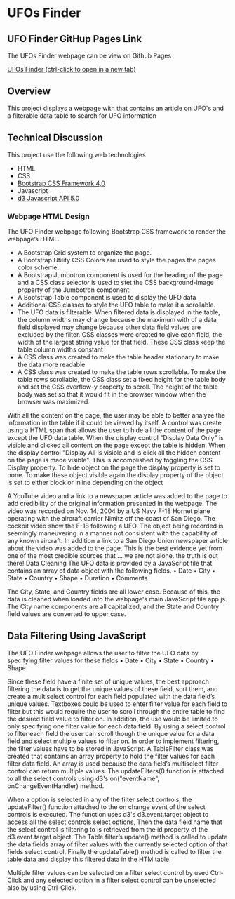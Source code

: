 # UFOs Finder

## UFO Finder GitHup Pages Link
The UFOs Finder webpage can be view on Github Pages

<a href="https://berndab.github.io/ufos">UFOs Finder (ctrl-click to open in a new tab)</a>

## Overview

This project displays a webpage with that contains an article on UFO's and a filterable data table to search for UFO information

## Technical Discussion
This project use the following web technologies
* HTML
* CSS
* [Bootstrap CSS Framework 4,0](https://getbootstrap.com/)
* Javascript
* [d3 Javascript API 5.0](https://d3js.org/)

### Webpage HTML Design
The UFO Finder webpage following Bootstrap CSS framework to render the webpage’s HTML.

* A Bootstrap Grid system to organize the page. 
* A Bootstrap Utility CSS Colors  are used to style the pages the pages color scheme. 
* A Bootstrap Jumbotron component is used for the heading of the page and a CSS class selector is used to stet the CSS background-image property of the Jumbotron component. 
* A  Bootstrap Table component is used to display the UFO data
* Additional CSS classes to style the UFO table to make it a scrollable.
* The UFO data is filterable. When filtered data is displayed  in the table, the column widths may change because the maximum with of a data field displayed may change because other data field values are excluded by the filter. CSS classes were created to give each field, the width of the largest string value for that field. These CSS class keep the table column widths constant
* A CSS class was created to make the table header stationary to make the data more readable
* A CSS class was created to make the table rows scrollable. To make the table rows scrollable, the CSS class set a fixed height for the table body and set the CSS overflow-y property to scroll. The height of the table body was set so that it would fit in the browser window when the browser was maximized.


With all the content on the page, the user may be able to better analyze the information in the table if it could be viewed by itself. A control was create using a HTML span that allows the user to hide all the content of the page except the UFO data table. When the display control "Display Data Only" is visible and clicked all content on the page except the table is hidden. When the display control "Display All is visible and is click all the hidden content on the page is made visible". This is accomplished by toggling the CSS Display property. To hide object on the page the display property is  set to none. To make these object visible again the display property of the object is set to either block or inline depending on the object

A YouTube video and a link to a newspaper article was added to the page to add credibility of the original information presented in the webpage. The video was recorded on Nov. 14, 2004 by a US Navy F-18 Hornet plane operating with the aircraft carrier Nimitz off the coast of San Diego. The cockpit video show the F-18 following a UFO. The object being recorded is seemingly maneuvering in a manner not consistent with the capability of any known aircraft. In addition a link to a San Diego Union newspaper article about the video was added to the page. This is the best evidence yet from one of the most credible sources that ... we are not alone. the truth is out there!
Data Cleaning
The UFO data is provided by a JavaScript file that contains an array of data object with the following fields.
•	Date
•	City
•	State
•	Country
•	Shape
•	Duration
•	Comments

The City, State, and Country fields are all lower case. Because of this, the data is cleaned when loaded into the webpage's main JavaScript file app.js. The City name components are all capitalized, and the State and Country field values are converted to upper case.

## Data Filtering Using JavaScript
The UFO Finder webpage allows the user to filter the UFO data by specifying filter values for these fields
•	Date
•	City
•	State
•	Country
•	Shape

Since these field have a finite set of unique values, the best approach filtering the data is to get the unique values of these field, sort them, and create a multiselect control for each field populated with the data field’s unique values. Textboxes could be used to enter filter value for each field to filter but this would require the user to scroll through the entire table to find the desired field value to filter on. In addition, the use would be limited to only specifying one filter value for each data field. By using a select control to filter each field the user can scroll though the unique value for a data field and select multiple values to filter on.
In order to implement filtering, the filter values have to be stored in JavaScript. A TableFilter class was created that contains an array property to hold the filter values for each filter data field. An array is used because the data field’s multiselect filter control can return multiple values. The updateFilters(0 function is attached to all the select controls using d3's on("eventName", onChangeEventHandler) method.

When a option is selected in any of the filter select controls, the updateFilter() function attached to the on change event of the select controls is executed. The function uses d3's d3.event.target object to access all the select controls select options, Then the data field name that the select control is filtering to is retrieved from the id property of the d3.event.target object. The Table filter’s update() method is called to update the data fields array of filter values with the currently selected option of that fields select control. Finally the updateTable() method is called to filter the table data and display this filtered data in the HTM table. 


Multiple filter values can be selected on a filter select control by used Ctrl-Click and any selected option in a filter select control can be unselected also by using Ctrl-Click.
